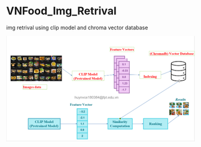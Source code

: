 # VNFood_Img_Retrival
img retrival using  clip model and chroma vector database

![Vietnamese Food Retrieval](pipeline.png)

